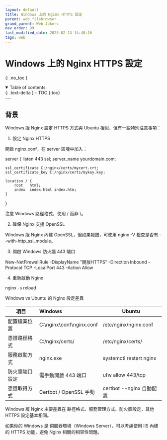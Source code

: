 ```yaml
---
layout: default
title: Windows 上的 Nginx HTTPS 設定
parent: web filebrowser
grand_parent: Web Jokers
nav_order: 99
last_modified_date: 2025-02-13 14:40:16
tags: web
---
```


#  Windows 上的 Nginx HTTPS 設定
{: .no_toc }

<details open markdown="block">
  <summary>
    Table of contents
  </summary>
  {: .text-delta }
- TOC
{:toc}
</details>
---

## 背景

Windows 版 Nginx 設定 HTTPS 方式與 Ubuntu 相似，但有一些特別注意事項：

1. 設定 Nginx HTTPS

開啟 nginx.conf，在 server 區塊中加入：

server {
    listen 443 ssl;
    server_name yourdomain.com;

    ssl_certificate C:/nginx/certs/mycert.crt;
    ssl_certificate_key C:/nginx/certs/mykey.key;

    location / {
        root   html;
        index  index.html index.htm;
    }
}

注意 Windows 路徑格式，使用 / 而非 \。

2. 確保 Nginx 支援 OpenSSL

Windows 版 Nginx 內建 OpenSSL，但如果報錯，可使用 nginx -V 檢查是否有 --with-http_ssl_module。

3. 開啟 Windows 防火牆 443 端口

New-NetFirewallRule -DisplayName "開放HTTPS" -Direction Inbound -Protocol TCP -LocalPort 443 -Action Allow

4. 重新啟動 Nginx

nginx -s reload

Windows vs Ubuntu 的 Nginx 設定差異

|項目|Windows	|Ubuntu
-|:-|-
配置檔案位置|C:\nginx\conf\nginx.conf|/etc/nginx/nginx.conf
憑證路徑格式|C:/nginx/certs/|/etc/nginx/certs/
服務啟動方式|nginx.exe|systemctl restart nginx
防火牆端口設定|需手動開啟 443 端口|ufw allow 443/tcp
憑證取得方式|Certbot / OpenSSL 手動|certbot --nginx 自動配置

Windows 版 Nginx 主要差異在 路徑格式、服務管理方式、防火牆設定，其他 HTTPS 設定基本相同。

如果你的 Windows 是 伺服器環境（Windows Server），可以考慮使用 IIS 內建的 HTTPS 功能，避免 Nginx 相關的相容性問題。


